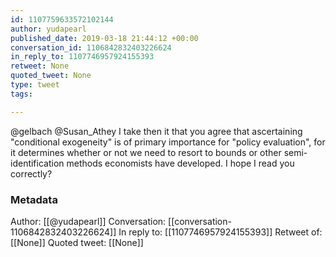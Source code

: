 ```yaml
---
id: 1107759633572102144
author: yudapearl
published_date: 2019-03-18 21:44:12 +00:00
conversation_id: 1106842832403226624
in_reply_to: 1107746957924155393
retweet: None
quoted_tweet: None
type: tweet
tags:

---
```


@gelbach @Susan_Athey I take then it that you agree that ascertaining "conditional exogeneity"  is of primary importance for "policy evaluation", for it determines whether or not we need to resort to bounds or other semi-identification methods economists have developed. I hope I read you correctly?

### Metadata

Author: [[@yudapearl]]
Conversation: [[conversation-1106842832403226624]]
In reply to: [[1107746957924155393]]
Retweet of: [[None]]
Quoted tweet: [[None]]
